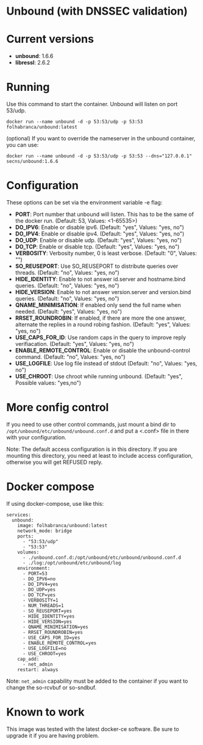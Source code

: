 Unbound (with DNSSEC validation)
===========

# Current versions

- **unbound**: 1.6.6
- **libressl**: 2.6.2

# Running

Use this command to start the container. Unbound will listen on port 53/udp.

```docker run --name unbound -d -p 53:53/udp -p 53:53 folhabranca/unbound:latest```

(optional)
If you want to override the nameserver in the unbound container, you can use:

```docker run --name unbound -d -p 53:53/udp -p 53:53 --dns="127.0.0.1" secns/unbound:1.6.6```

# Configuration
These options can be set via the environment variable -e flag:

- **PORT**: Port number that unbound will listen. This has to be the same of the docker run. (Default: 53, Values: <1-65535>)
- **DO_IPV6**: Enable or disable ipv6. (Default: "yes", Values: "yes, no")
- **DO_IPV4**: Enable or disable ipv4. (Default: "yes", Values: "yes, no")
- **DO_UDP**: Enable or disable udp. (Default: "yes", Values: "yes, no")
- **DO_TCP**: Enable or disable tcp. (Default: "yes", Values: "yes, no")
- **VERBOSITY**: Verbosity number, 0 is least verbose. (Default: "0", Values: "<integer>")
- **SO_REUSEPORT**: Use SO_REUSEPORT to distribute queries over threads. (Default: "no", Values: "yes, no")
- **HIDE_IDENTITY**: Enable to not answer id.server and hostname.bind queries. (Default: "no", Values: "yes, no")
- **HIDE_VERSION**: Enable to not answer version.server and version.bind queries. (Default: "no", Values: "yes, no")
- **QNAME_MINIMISATION**: If enabled only send the full name when needed. (Default: "yes", Values: "yes, no")
- **RRSET_ROUNDROBIN**: If enabled, if there are more the one answer, alternate the replies in a round robing fashion. (Default: "yes", Values: "yes, no")
- **USE_CAPS_FOR_ID**: Use random caps in the query to improve reply verifiacation. (Default: "yes", Values: "yes, no")
- **ENABLE_REMOTE_CONTROL**: Enable or disable the unbound-control command. (Default: "no", Values: "yes, no")
- **USE_LOGFILE**: Use log file instead of stdout (Default: "no", Values: "yes, no")
- **USE_CHROOT**: Use chroot while running unbound. (Default: "yes", Possible values: "yes,no")

# More config control

If you need to use other control commands, just mount a bind dir to `/opt/unbound/etc/unbound/unbound.conf.d` and 
put a <.conf> file in there with your configuration.

Note: The default access configuration is in this directory. If you are mounting this directory, you need at
least to include access configuration, otherwise you will get REFUSED reply.

# Docker compose

If using docker-compose, use like this:

```
services:                                 
  unbound:                                                                                                    
    image: folhabranca/unbound:latest                                                                        
    network_mode: bridge                                                                                      
    ports:                                                                                                    
      - "53:53/udp"                                                                                           
      - "53:53"                                                                                               
    volumes:                                                                                                  
      - ./unbound.conf.d:/opt/unbound/etc/unbound/unbound.conf.d                                              
      - ./log:/opt/unbound/etc/unbound/log                                                                    
    environment:                                                                                              
      - PORT=53                                                                                               
      - DO_IPV6=no                                                                                            
      - DO_IPV4=yes                                                                                           
      - DO_UDP=yes                                                                                            
      - DO_TCP=yes                                                                                            
      - VERBOSITY=1                                                                                           
      - NUM_THREADS=1                                                                                         
      - SO_REUSEPORT=yes                                                                                      
      - HIDE_IDENTITY=yes                                                                                     
      - HIDE_VERSION=yes                                                                                      
      - QNAME_MINIMISATION=yes                                                                                
      - RRSET_ROUNDROBIN=yes                                                                                  
      - USE_CAPS_FOR_ID=yes                                                                                   
      - ENABLE_REMOTE_CONTROL=yes                                                                             
      - USE_LOGFILE=no                                                                                        
      - USE_CHROOT=yes                                                                                        
    cap_add:                                                                                                  
      - net_admin                                                                                             
    restart: always
```

Note: `net_admin` capability must be added to the container if you want to change the so-rcvbuf or so-sndbuf.

# Known to work

This image was tested with the latest docker-ce software. Be sure to upgrade it if you are having problem.
